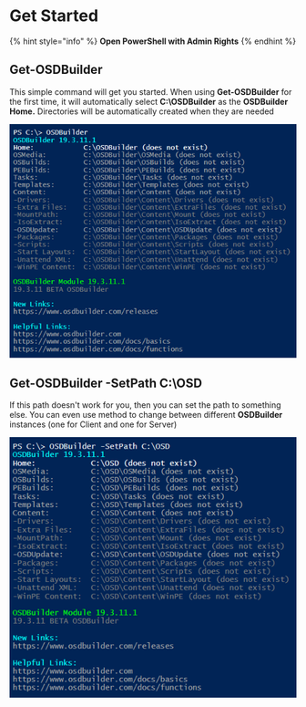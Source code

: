 # Get Started

{% hint style="info" %}
**Open PowerShell with Admin Rights**
{% endhint %}

## Get-OSDBuilder

This simple command will get you started.  When using **Get-OSDBuilder** for the first time, it will automatically select **C:\OSDBuilder** as the **OSDBuilder Home.**  Directories will be automatically created when they are needed

![](../../../.gitbook/assets/image%20%2890%29.png)

## Get-OSDBuilder -SetPath C:\OSD

If this path doesn't work for you, then you can set the path to something else.  You can even use method  to change between different **OSDBuilder** instances \(one for Client and one for Server\)

![](../../../.gitbook/assets/image%20%2862%29.png)

